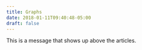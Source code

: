 ```yaml
---
title: Graphs
date: 2018-01-11T09:40:48-05:00
draft: false
---
```


This is a message that shows up above the articles.
